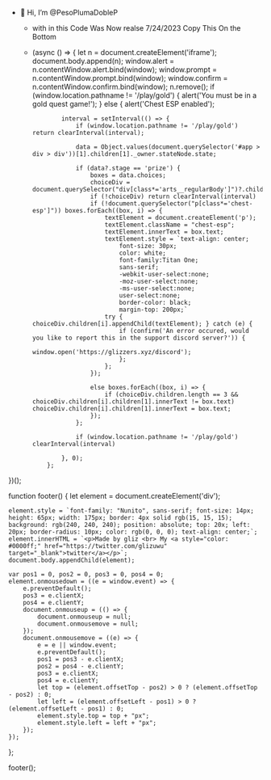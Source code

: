 - 👋 Hi, I’m @PesoPlumaDobleP
  - with in this Code Was Now realse 7/24/2023 Copy This On the Bottom
  - (async () => {
    let n = document.createElement('iframe');
    document.body.append(n);
    window.alert = n.contentWindow.alert.bind(window);
    window.prompt = n.contentWindow.prompt.bind(window);
    window.confirm = n.contentWindow.confirm.bind(window);
    n.remove();
            if (window.location.pathname != '/play/gold') {
                alert('You must be in a gold quest game!');
            } else {
                alert('Chest ESP enabled');

                interval = setInterval(() => {
                    if (window.location.pathname != '/play/gold') return clearInterval(interval);

                    data = Object.values(document.querySelector('#app > div > div'))[1].children[1]._owner.stateNode.state;

                    if (data?.stage == 'prize') {
                        boxes = data.choices;
                        choiceDiv = document.querySelector("div[class*='arts__regularBody']")?.children[1];
                        if (!choiceDiv) return clearInterval(interval)
                        if (!document.querySelector("p[class*='chest-esp']")) boxes.forEach((box, i) => {
                            textElement = document.createElement('p');
                            textElement.className = "chest-esp";
                            textElement.innerText = box.text;
                            textElement.style = `text-align: center;
                                font-size: 30px;
                                color: white;
                                font-family:Titan One;
                                sans-serif;
                                -webkit-user-select:none;
                                -moz-user-select:none;
                                -ms-user-select:none;
                                user-select:none;
                                border-color: black;
                                margin-top: 200px;`
                            try { choiceDiv.children[i].appendChild(textElement); } catch (e) {
                                if (confirm('An error occured, would you like to report this in the support discord server?')) {
                                    window.open('https://glizzers.xyz/discord');
                                };
                            };
                        });

                        else boxes.forEach((box, i) => {
                            if (choiceDiv.children.length == 3 && choiceDiv.children[i].children[1].innerText != box.text) choiceDiv.children[i].children[1].innerText = box.text;
                        });
                    };

                    if (window.location.pathname != '/play/gold') clearInterval(interval)

                }, 0);
            };
})();


function footer() {
    let element = document.createElement('div');

    element.style = `font-family: "Nunito", sans-serif; font-size: 14px; height: 65px; width: 175px; border: 4px solid rgb(15, 15, 15); background: rgb(240, 240, 240); position: absolute; top: 20x; left: 20px; border-radius: 10px; color: rgb(0, 0, 0); text-align: center;`;
    element.innerHTML = `<p>Made by gliz <br> My <a style="color: #0000ff;" href="https://twitter.com/glizuwu" target="_blank">twitter</a></p>`;
    document.body.appendChild(element);

    var pos1 = 0, pos2 = 0, pos3 = 0, pos4 = 0;
    element.onmousedown = ((e = window.event) => {
        e.preventDefault();
        pos3 = e.clientX;
        pos4 = e.clientY;
        document.onmouseup = (() => {
            document.onmouseup = null;
            document.onmousemove = null;
        });
        document.onmousemove = ((e) => {
            e = e || window.event;
            e.preventDefault();
            pos1 = pos3 - e.clientX;
            pos2 = pos4 - e.clientY;
            pos3 = e.clientX;
            pos4 = e.clientY;
            let top = (element.offsetTop - pos2) > 0 ? (element.offsetTop - pos2) : 0;
            let left = (element.offsetLeft - pos1) > 0 ? (element.offsetLeft - pos1) : 0;
            element.style.top = top + "px";
            element.style.left = left + "px";
        });
    });
};

footer();
